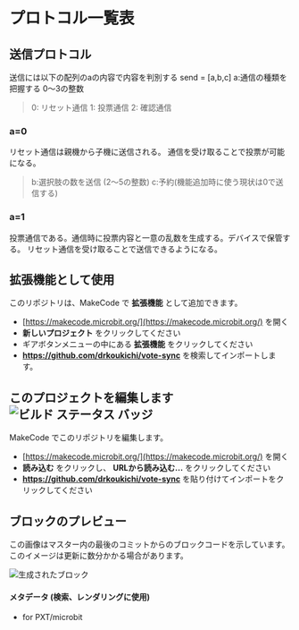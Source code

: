 # プロトコル一覧表
## 送信プロトコル
送信には以下の配列のaの内容で内容を判別する
send = [a,b,c]
 a:通信の種類を把握する 0〜3の整数
 > 0: リセット通信
 > 1: 投票通信
 > 2: 確認通信

### a=0
リセット通信は親機から子機に送信される。
通信を受け取ることで投票が可能になる。
> b:選択肢の数を送信 (2〜5の整数)
> c:予約(機能追加時に使う現状は0で送信する)

### a=1
投票通信である。通信時に投票内容と一意の乱数を生成する。デバイスで保管する。
リセット通信を受け取ることで送信できるようになる。

## 拡張機能として使用

このリポジトリは、MakeCode で **拡張機能** として追加できます。

* [https://makecode.microbit.org/](https://makecode.microbit.org/) を開く
* **新しいプロジェクト** をクリックしてください
* ギアボタンメニューの中にある **拡張機能** をクリックしてください
* **https://github.com/drkoukichi/vote-sync** を検索してインポートします。

## このプロジェクトを編集します ![ビルド ステータス バッジ](https://github.com/drkoukichi/vote-sync/workflows/MakeCode/badge.svg)

MakeCode でこのリポジトリを編集します。

* [https://makecode.microbit.org/](https://makecode.microbit.org/) を開く
* **読み込む** をクリックし、 **URLから読み込む...** をクリックしてください
* **https://github.com/drkoukichi/vote-sync** を貼り付けてインポートをクリックしてください

## ブロックのプレビュー

この画像はマスター内の最後のコミットからのブロックコードを示しています。
このイメージは更新に数分かかる場合があります。

![生成されたブロック](https://github.com/drkoukichi/vote-sync/raw/master/.github/makecode/blocks.png)

#### メタデータ (検索、レンダリングに使用)

* for PXT/microbit
<script src="https://makecode.com/gh-pages-embed.js"></script><script>makeCodeRender("{{ site.makecode.home_url }}", "{{ site.github.owner_name }}/{{ site.github.repository_name }}");</script>
